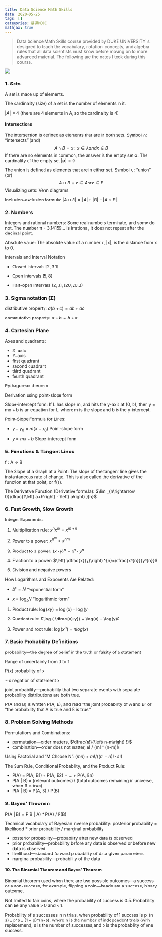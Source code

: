```yaml
---
title: Data Science Math Skills
date: 2020-05-25
tags: []
categories: 慕课MOOC
mathjax: true
---
```


> Data Science Math Skills course provided by DUKE UNIVERSITY is designed to teach the vocabulary, notation, concepts, and algebra rules that all data scientists must know before moving on to more advanced material. The following are the notes I took during this course.

<!--more-->

![](https://blog.zhuangzhihao.top/img/Coursera-DSMS.png)

### 1. Sets

A set is made up of elements.

The cardinality (size) of a set is the number of elements in it.

$|A| = 4$ (there are 4 elements in A, so the cardinality is 4)

#### Intersections

The intersection is defined as elements that are in both sets. Symbol $∩$: “intersects” (and)
$$
A ∩ B = {x : x ∈ A and x ∈ B}
$$
If there are no elements in common, the answer is the empty set ∅. The cardinality of the empty set $|∅| = 0$

The union is defined as elements that are in either set. Symbol ∪: “union” (or)
$$
A ∪ B = {x ∈ A or x ∈ B}
$$
Visualizing sets: Venn diagrams

Inclusion-exclusion formula: $|A ∪ B| = |A| + |B| − |A ∩ B|$

### 2. Numbers

Integers and rational numbers: Some real numbers terminate, and some do not. The number π = 3.14159... is irrational, it does not repeat after the decimal point.

Absolute value: The absolute value of a number x, |x|, is the distance from x to 0.

Intervals and Interval Notation

- Closed intervals $[2, 3.1]$

- Open intervals $(5, 8)$

- Half-open intervals $(2, 3], [20, 20.3)$

### 3. Sigma notation (Σ)

distributive property: $a(b + c) = ab + ac$

commutative property: $a + b = b + a$

### 4. Cartesian Plane

Axes and quadrants:

- X−axis
- Y−axis
- first quadrant
- second quadrant
- third quadrant
- fourth quadrant

Pythagorean theorem

Derivation using point-slope form

Slope-intercept form: If L has slope m, and hits the y-axis at (0, b), then y = mx + b is an equation for L, where m is the slope and b is the y-intercept.

Point-Slope Formula for Lines:

- $y-y_{0}=m\left( x-x_{0}\right)$ Point-slope form

- $y=mx+b$ Slope-intercept form

### 5. Functions & Tangent Lines

f : A → B

The Slope of a Graph at a Point: The slope of the tangent line gives the instantaneous rate of change. This is also called the derivative of the function at that point, or f(a).

The Derivative Function (Derivative formula): $\lim _{n\rightarrow 0}\dfrac{f\left( a+h\right) -f\left( a\right) }{h}$

### 6. Fast Growth, Slow Growth

Integer Exponents:

1. Multiplication rule: $x^{n}x^{m}=x^{m+n}$

2. Power to a power: $x^{n^{m}}=x^{nm}$

3. Product to a power: $\left( x\cdot y\right) ^{n}=x^{n}\cdot y^{n}$

4. Fraction to a power: $\left( \dfrac{x}{y}\right) ^{n}=\dfrac{x^{n}}{y^{n}}$

5. Division and negative powers

How Logarithms and Exponents Are Related:

- $b^{x}=N$ “exponential form”

- $x=\log _{b}N$ “logarithmic form”

1. Product rule: $\log(xy) = \log(x) + \log(y)$

2. Quotient rule: $\log ( \dfrac{x}{y}) = \log(x) − \log(y)$

3. Power and root rule: $\log \left( x^{n}\right) =nlog\left( x\right)$

### 7. Basic Probability Definitions

probability—the degree of belief in the truth or falsity of a statement

Range of uncertainty from 0 to 1

P(x) probability of x

∼x negation of statement x

joint probability—probability that two separate events with separate probability distributions are both true.

P(A and B) is written P(A, B), and read “the joint probability of A and B” or “the probability that A is true and B is true.”

### 8. Problem Solving Methods

Permutations and Combinations:

- permutation—order matters, $\dfrac{n!}{\left( n-m\right) !}$
- combination—order does not matter, n! / (m! \* (n-m)!)

Using Factorial and “M Choose N”: $(m n) = m! / ((m − n)! · n!)$

The Sum Rule, Conditional Probability, and the Product Rule:

- P(A) = P(A, B1) + P(A, B2) + ... + P(A, Bn)
- P(A | B) = (relevant outcomes) / (total outcomes remaining in universe, when B is true)
- P(A | B) = P(A, B) / P(B)

### 9. Bayes’ Theorem

P(A | B) = P(B | A) \* P(A) / P(B)

Technical vocabulary of Bayesian inverse probability: posterior probability = likelihood \* prior probability / marginal probability
- posterior probability—probability after new data is observed
- prior probability—probability before any data is observed or before new data is observed
- likelihood—standard forward probability of data given parameters
- marginal probability—probability of the data

#### 10. The Binomial Theorem and Bayes’ Theorem

Binomial theorem used when there are two possible outcomes—a success or a non-success, for example, flipping a coin—heads are a success, binary outcome.

Not limited to fair coins, where the probability of success is 0.5. Probability can be any value > 0 and < 1.

Probability of s successes in n trials, when probability of 1 success is p: (n s) _ p^s _ (1 − p)^(n−s). where n is the number of independent trials (with replacement), s is the number of successes,and p is the probability of one success.